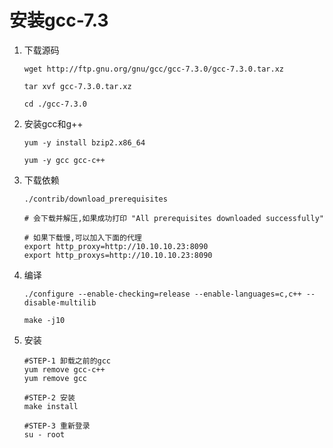 

# 安装gcc-7.3

1. 下载源码

   ```shell
   wget http://ftp.gnu.org/gnu/gcc/gcc-7.3.0/gcc-7.3.0.tar.xz
   
   tar xvf gcc-7.3.0.tar.xz
   
   cd ./gcc-7.3.0
   ```

2. 安装gcc和g++

   ```shell
   yum -y install bzip2.x86_64
   
   yum -y gcc gcc-c++
   ```

3. 下载依赖

   ```shell
   ./contrib/download_prerequisites
   
   # 会下载并解压,如果成功打印 "All prerequisites downloaded successfully"
   
   # 如果下载慢,可以加入下面的代理
   export http_proxy=http://10.10.10.23:8090
   export http_proxys=http://10.10.10.23:8090
   ```

4. 编译

   ```shell
   ./configure --enable-checking=release --enable-languages=c,c++ --disable-multilib
   
   make -j10
   ```

5. 安装

   ```shell
   #STEP-1 卸载之前的gcc
   yum remove gcc-c++
   yum remove gcc
   
   #STEP-2 安装
   make install
   
   #STEP-3 重新登录
   su - root
   ```

   